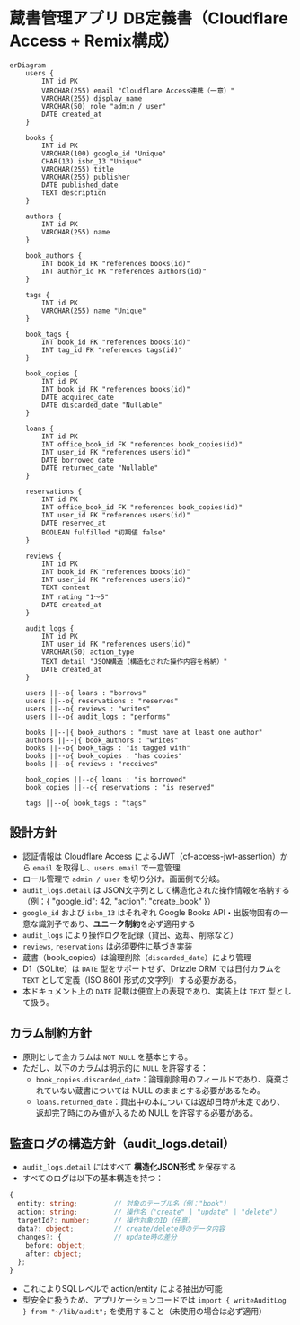 # 蔵書管理アプリ DB定義書（Cloudflare Access + Remix構成）

```mermaid
erDiagram
    users {
        INT id PK
        VARCHAR(255) email "Cloudflare Access連携（一意）"
        VARCHAR(255) display_name
        VARCHAR(50) role "admin / user"
        DATE created_at
    }

    books {
        INT id PK
        VARCHAR(100) google_id "Unique"
        CHAR(13) isbn_13 "Unique"
        VARCHAR(255) title
        VARCHAR(255) publisher
        DATE published_date
        TEXT description
    }

    authors {
        INT id PK
        VARCHAR(255) name
    }

    book_authors {
        INT book_id FK "references books(id)"
        INT author_id FK "references authors(id)"
    }

    tags {
        INT id PK
        VARCHAR(255) name "Unique"
    }

    book_tags {
        INT book_id FK "references books(id)"
        INT tag_id FK "references tags(id)"
    }

    book_copies {
        INT id PK
        INT book_id FK "references books(id)"
        DATE acquired_date
        DATE discarded_date "Nullable"
    }

    loans {
        INT id PK
        INT office_book_id FK "references book_copies(id)"
        INT user_id FK "references users(id)"
        DATE borrowed_date
        DATE returned_date "Nullable"
    }

    reservations {
        INT id PK
        INT office_book_id FK "references book_copies(id)"
        INT user_id FK "references users(id)"
        DATE reserved_at
        BOOLEAN fulfilled "初期値 false"
    }

    reviews {
        INT id PK
        INT book_id FK "references books(id)"
        INT user_id FK "references users(id)"
        TEXT content
        INT rating "1〜5"
        DATE created_at
    }

    audit_logs {
        INT id PK
        INT user_id FK "references users(id)"
        VARCHAR(50) action_type
        TEXT detail "JSON構造（構造化された操作内容を格納）"
        DATE created_at
    }

    users ||--o{ loans : "borrows"
    users ||--o{ reservations : "reserves"
    users ||--o{ reviews : "writes"
    users ||--o{ audit_logs : "performs"

    books ||--|{ book_authors : "must have at least one author"
    authors ||--|{ book_authors : "writes"
    books ||--o{ book_tags : "is tagged with"
    books ||--o{ book_copies : "has copies"
    books ||--o{ reviews : "receives"

    book_copies ||--o{ loans : "is borrowed"
    book_copies ||--o{ reservations : "is reserved"

    tags ||--o{ book_tags : "tags"
```

## 設計方針
- 認証情報は Cloudflare Access によるJWT（cf-access-jwt-assertion）から `email` を取得し、`users.email` で一意管理
- ロール管理で `admin / user` を切り分け。画面側で分岐。
- `audit_logs.detail` は JSON文字列として構造化された操作情報を格納する（例：{ "google_id": 42, "action": "create_book" }）
- `google_id` および `isbn_13` はそれぞれ Google Books API・出版物固有の一意な識別子であり、**ユニーク制約**を必ず適用する
- `audit_logs` により操作ログを記録（貸出、返却、削除など）
- `reviews`, `reservations` は必須要件に基づき実装
- 蔵書（book_copies）は論理削除（`discarded_date`）により管理
- D1（SQLite）は `DATE` 型をサポートせず、Drizzle ORM では日付カラムを `TEXT` として定義（ISO 8601 形式の文字列）する必要がある。
- 本ドキュメント上の `DATE` 記載は便宜上の表現であり、実装上は `TEXT` 型として扱う。

## カラム制約方針

- 原則として全カラムは `NOT NULL` を基本とする。
- ただし、以下のカラムは明示的に `NULL` を許容する：
  - `book_copies.discarded_date`：論理削除用のフィールドであり、廃棄されていない蔵書については NULL のままとする必要があるため。
  - `loans.returned_date`：貸出中の本については返却日時が未定であり、返却完了時にのみ値が入るため NULL を許容する必要がある。

## 監査ログの構造方針（audit_logs.detail）

- `audit_logs.detail` にはすべて **構造化JSON形式** を保存する
- すべてのログは以下の基本構造を持つ：

```ts
{
  entity: string;         // 対象のテーブル名（例："book"）
  action: string;         // 操作名（"create" | "update" | "delete"）
  targetId?: number;      // 操作対象のID（任意）
  data?: object;          // create/delete時のデータ内容
  changes?: {             // update時の差分
    before: object;
    after: object;
  };
}
```

- これによりSQLレベルで action/entity による抽出が可能
- 型安全に扱うため、アプリケーションコードでは `import { writeAuditLog } from "~/lib/audit";` を使用すること（未使用の場合は必ず適用）
